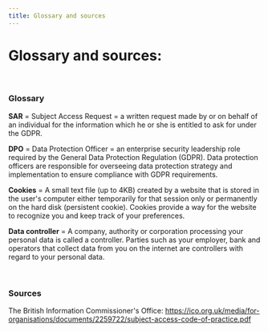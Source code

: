 ```yaml
---
title: Glossary and sources
---
```

# Glossary and sources:
&nbsp;

### Glossary

**SAR** = Subject Access Request = a written request made by or on behalf of an individual for the information which he or she is entitled to ask for under the GDPR.

**DPO** = Data Protection Officer = an enterprise security leadership role required by the General Data Protection Regulation (GDPR). Data protection officers are responsible for overseeing data protection strategy and implementation to ensure compliance with GDPR requirements.

**Cookies** = A small text file (up to 4KB) created by a website that is stored in the user's computer either temporarily for that session only or permanently on the hard disk (persistent cookie). Cookies provide a way for the website to recognize you and keep track of your preferences.

**Data controller** = A company, authority or corporation processing your personal data is called a controller. Parties such as your employer, bank and operators that collect data from you on the internet are controllers with regard to your personal data.

&nbsp;

### Sources

The British Information Commissioner's Office:
<https://ico.org.uk/media/for-organisations/documents/2259722/subject-access-code-of-practice.pdf>
